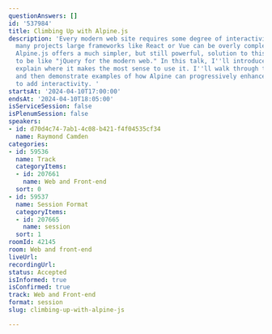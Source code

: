 ```yaml
---
questionAnswers: []
id: '537984'
title: Climbing Up with Alpine.js
description: 'Every modern web site requires some degree of interactivity, but for
  many projects large frameworks like React or Vue can be overly complex and unnecessary.
  Alpine.js offers a much simpler, but still powerful, solution to this that aims
  to be like "jQuery for the modern web." In this talk, I''ll introduce Alpine and
  explain where it makes the most sense to use it. I''ll walk through the basic syntax
  and then demonstrate examples of how Alpine can progressively enhance web pages
  to add interactivity. '
startsAt: '2024-04-10T17:00:00'
endsAt: '2024-04-10T18:05:00'
isServiceSession: false
isPlenumSession: false
speakers:
- id: d70d4c74-7ab1-4c08-b421-f4f04535cf34
  name: Raymond Camden
categories:
- id: 59536
  name: Track
  categoryItems:
  - id: 207661
    name: Web and Front-end
  sort: 0
- id: 59537
  name: Session Format
  categoryItems:
  - id: 207665
    name: session
  sort: 1
roomId: 42145
room: Web and front-end
liveUrl: 
recordingUrl: 
status: Accepted
isInformed: true
isConfirmed: true
track: Web and Front-end
format: session
slug: climbing-up-with-alpine-js

---
```

